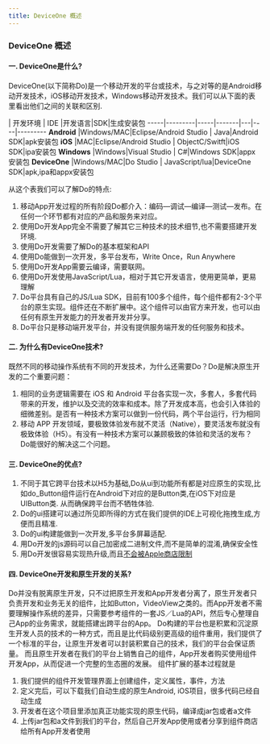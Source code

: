 ```yaml
---
title: DeviceOne 概述
---
```

### DeviceOne 概述

#### 一. DeviceOne是什么?

DeviceOne(以下简称Do)是一个移动开发的平台或技术，与之对等的是Android移动开发技术，iOS移动开发技术，Windows移动开发技术。我们可以从下面的表里看出他们之间的关联和区别.

  | 开发环境 | IDE |开发语言|SDK|生成安装包
-----|---------|-----|-------|---|----|---------
**Android** |Windows/MAC|Eclipse/Android Studio | Java|Android SDK|apk安装包
**iOS** |MAC|Eclipse/Android Studio | ObjectC/Switft|iOS SDK|ipa安装包
**Windows** |Windows|Visual Studio | C#|Windows SDK|appx安装包
**DeviceOne** |Windows/MAC|Do Studio | JavaScript/lua|DeviceOne SDK|apk,ipa和appx安装包

从这个表我们可以了解Do的特点:

1.  移动App开发过程的所有阶段Do都介入：编码—调试—编译—测试—发布。在任何一个环节都有对应的产品和服务来对应。
2.  使用Do开发App完全不需要了解其它三种技术的技术细节,也不需要搭建开发环境.
3.  使用Do开发需要了解Do的基本框架和API
4.  使用Do能做到一次开发，多平台发布，Write Once，Run Anywhere
5.  使用Do开发App需要云编译，需要联网。
6.  使用Do开发使用JavaScript/Lua，相对于其它开发语言，使用更简单，更易理解
7.  Do平台具有自己的JS/Lua SDK，目前有100多个组件，每个组件都有2-3个平台的原生实现。组件还在不断扩展中。这个组件可以由官方来开发，也可以由任何有原生开发能力的开发者开发并分享。
8.  Do平台只是移动端开发平台，并没有提供服务端开发的任何服务和技术。

#### 二. 为什么有DeviceOne技术?
既然不同的移动操作系统有不同的开发技术，为什么还需要Do？Do是解决原生开发的二个重要问题：

1.  相同的业务逻辑需要在 iOS 和 Android 平台各实现一次，多套人，多套代码带来的开发，维护以及交流的效率和成本。除了开发成本高，也会引入体验的细微差别。是否有一种技术方案可以做到一份代码，两个平台运行，行为相同
2.  移动 APP 开发领域，要极致体验发布就不灵活（Native），要灵活发布就没有极致体验（H5）。有没有一种技术方案可以兼顾极致的体验和灵活的发布？
Do能很好的解决这二个问题。

#### 三. DeviceOne的优点?
1. 不同于其它跨平台技术以H5为基础,Do从ui到功能所有都是对应原生的实现,比如do_Button组件运行在Android下对应的是Button类,在iOS下对应是UIButton类. 从而确保跨平台而不牺牲体验.
2. Do的ui搭建可以通过所见即所得的方式在我们提供的IDE上可视化拖拽生成,方便而且精准.
3. Do的ui构建能做到一次开发,多平台多屏幕适配.
4. 用Do开发的js源码可以自己加密成二进制文件,而不是简单的混淆,确保安全性
5. 用Do开发很容易实现热升级,而且[不会被Apple商店限制](http://bbs.deviceone.net/forum.php?mod=viewthread&tid=1659)

#### 四. DeviceOne开发和原生开发的关系?
Do并没有脱离原生开发，只不过把原生开发和App开发者分离了，原生开发者只负责开发和业务无关的组件，比如Button，VideoView之类的。而App开发者不需要理解操作系统的差异，只需要参考组件的一套JS／Lua的API，然后专心整理自己App的业务需求，就能搭建出跨平台的App。
Do构建的平台也是积累和沉淀原生开发人员的技术的一种方式，而且是比代码级别更高级的组件重用，我们提供了一个标准的平台，让原生开发者可以封装积累自己的技术，我们的平台会保证质量。
而且原生开发者在我们的平台上销售自己的组件，App开发者购买使用组件开发App，从而促进一个完整的生态圈的发展。
组件扩展的基本过程就是
1.   我们提供的组件开发管理界面上创建组件，定义属性，事件，方法
2.   定义完后，可以下载我们自动生成的原生Android, iOS项目，很多代码已经自动生成
3.   开发者在这个项目里添加真正功能实现的原生代码，编译成jar包或者a文件
4.   上传jar包和a文件到我们的平台，然后自己开发App使用或者分享到组件商店给所有App开发者使用
